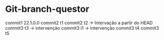 # Git-branch-questor
commit1 22.1.0.0
commit2 t1
commit2 t2 -> Intervação a partir do HEAD
commit3 t3 -> intervenção
commit3 i1 -> intervenção
commit3 t4
commit3 t5
